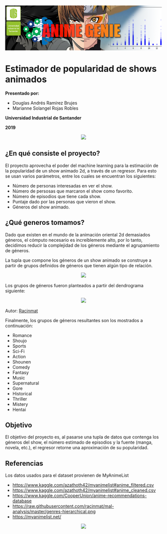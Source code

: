 <p align="center"><img src="./data/other/ProjectBanner.png"></p>

# Estimador de popularidad de shows animados

**Presentado por:**
- Douglas Andrés Ramírez Brujes
- Marianne Solangel Rojas Robles

**Universidad Industrial de Santander**

**2019**

<p align="center"><img src="http://garza.uis.edu.co/idayregreso/images/logoUIS.jpg" width="342" heigth="166"></p>

## ¿En qué consiste el proyecto?
El proyecto aprovecha el poder del machine learning para la estimación de la popularidad de un show animado 2d,
a través de un regresor.
Para esto se usan varios parámetros, entre los cuales se encuentran los siguientes:
- Número de personas interesadas en ver el show.
- Número de persosas que marcaron el show como favorito.
- Número de episodios que tiene cada show.
- Puntaje dado por las personas que vieron el show.
- Géneros del show animado.

## ¿Qué generos tomamos?
Dado que existen en el mundo de la animación oriental 2d demasiados géneros, el cómputo necesario es increíblemente alto,
por lo tanto, decidimos reducir la complejidad de los géneros mediante el agrupamiento de géneros.

La tupla que compone los géneros de un show animado se construye a partir de grupos definidos de géneros que tienen algún
tipo de relación.

<p align="center"><img src="https://i.imgur.com/n4tOUP6.png" /></p>

Los grupos de géneros fueron planteados a partir del dendrograma siguiente:

<p align="center"><img src="https://raw.githubusercontent.com/racinmat/mal-analysis/master/genres-hierarchical.png" /></p>

Autor: <a href="https://github.com/racinmat/mal-analysis">Racinmat</a>

Finalmente, los grupos de géneros resultantes son los mostrados a continuación:
- Romance
- Shoujo
- Sports
- Sci-Fi
- Action
- Shounen
- Comedy
- Fantasy
- Music
- Supernatural
- Gore
- Historical
- Thriller
- Mistery
- Hentai

## Objetivo
El objetivo del proyecto es, al pasarse una tupla de datos que contenga los géneros del show,
el número estimado de episodios y la fuente (manga, novela, etc.), el regresor retorne una aproximación de su popularidad.

## Referencias
Los datos usados para el dataset provienen de MyAnimeList
- https://www.kaggle.com/azathoth42/myanimelist#anime_filtered.csv
- https://www.kaggle.com/azathoth42/myanimelist#anime_cleaned.csv
- https://www.kaggle.com/CooperUnion/anime-recommendations-database
- https://raw.githubusercontent.com/racinmat/mal-analysis/master/genres-hierarchical.png
- https://myanimelist.net/

<p align="center"><img src="https://image4.owler.com/logo/myanimelist_owler_20160226_213523_original.png" width="342" heigth="166"></p>
